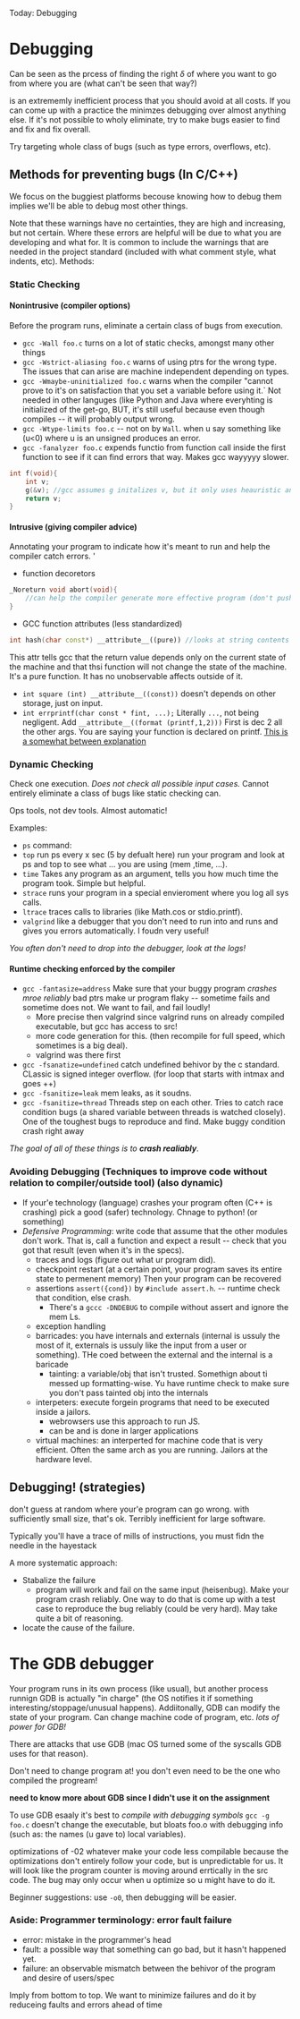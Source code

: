 Today: Debugging


# Debugging 
Can be seen as the prcess of finding the right $\delta{}$ of where you want to go from where you are (what can't be seen that way?)


is an extrememly inefficient process that you should avoid at all costs. If you can come up with a practice the minimzes debugging over almost anything else. If it's not possible to wholy eliminate, try to make bugs easier to find and fix and fix overall. 

Try targeting whole class of bugs (such as type errors, overflows, etc).
## Methods for preventing bugs (In C/C++)
We focus on the buggiest platforms becouse knowing how to debug them implies we'll be able to debug most other things. 


Note that these warnings have no certainties, they are high and increasing, but not certain. Where these errors are helpful will be due to what you are developing and what for. It is common to include the warnings that are needed in the project standard (included with what comment style, what indents, etc). 
Methods: 

### Static Checking 
#### Nonintrusive (compiler options)
Before the program runs, eliminate a certain class of bugs from execution.

- `gcc -Wall foo.c` turns on a lot of static checks, amongst many other things
- `gcc -Wstrict-aliasing foo.c` warns of using ptrs for the wrong type. The issues that can arise are machine independent depending on types. 
- `gcc -Wmaybe-uninitialized foo.c` warns when the compiler "cannot prove to it's on satisfaction that you set a variable before using it.` Not needed in other languges (like Python and Java where everyhting is initialized of the get-go, BUT, it's still useful because even though compiles -- it will probably output wrong. 
- `gcc -Wtype-limits foo.c` -- not on by `Wall`. when u say something like (u<0) where u is an unsigned produces an error.
- `gcc -fanalyzer foo.c` expends functio from function call inside the first function to see if it can find errors that way. Makes gcc wayyyyy slower. 
```c++
int f(void){
    int v;
    g(&v); //gcc assumes g initalizes v, but it only uses heauristic and doesn't full check. With fanalyzer it will check that g actually intializes
    return v; 
}

```



#### Intrusive (giving compiler advice)
Annotating your program to indicate how it's meant to run and help the compiler catch errors. '

- function decoretors
```c++
_Noreturn void abort(void){
    //can help the compiler generate more effective program (don't push return adress on the stack. Also complain on unreachable code on stuff. I mean, of course it's able to help more with extra info
}
```
- GCC function attributes (less standardized)
```c++
int hash(char const*) __attribute__((pure)) //looks at string contents derefrence form mem. 
```
This attr tells gcc that the return value depends only on the current state of the machine and that thsi function will not change the state of the machine. It's a pure function. It has no unobservable affects outside of it. 
- `int square (int) __attribute__((const))` doesn't depends on other storage, just on input.
- `int errprintf(char const * fint, ...);` Literally `...`, not being negligent. Add `__attribute__((format (printf,1,2)))` First is dec 2 all the other args. You are saying your function is declared on printf. [This is a somewhat between explanation](https://stackoverflow.com/questions/2735587/in-a-c-function-declaration-what-does-as-the-last-parameter-do)

### Dynamic Checking 

Check one execution. *Does not check all possible input cases.* Cannot entirely eliminate a class of bugs like static checking can. 

Ops tools, not dev tools. Almost automatic! 

Examples: 
- `ps` command: 
- `top` run ps every x sec (5 by defualt here) run your program and look at ps and top to see what ... you are using (mem ,time, ...). 
- `time` Takes any program as an argument, tells you how much time the program took. Simple but helpful. 
- `strace` runs your program in a special envieroment where you log all sys calls. 
- `ltrace` traces calls to libraries (like Math.cos or stdio.printf). 
- `valgrind` like a debugger that you don't need to run into and runs and gives you errors automatically. I foudn very useful!

*You often don't need to drop into the debugger, look at the logs!* 

#### Runtime checking enforced by the compiler

- `gcc -fantasize=address` Make sure that your buggy program *crashes mroe reliably* bad ptrs make ur program flaky -- sometime fails and sometime does not. We want to fail, and fail loudly! 
    - More precise then valgrind since valgrind runs on already compiled executable, but gcc has access to src!  
    - more code generation for this. (then recompile for full speed, which sometimes is a big deal).
    - valgrind was there first 
- `gcc -fsanatize=undefined` catch undefined behivor by the c standard. CLassic is signed integer overflow. 
(for loop that starts with intmax and goes ++)
- `gcc -fsanitize=leak` mem leaks, as it soudns. 
- `gcc -fsanitize=thread` Threads step on each other. Tries to catch race condition bugs (a shared variable between threads is watched closely). One of the toughest bugs to reproduce and find. Make buggy condition crash right away 

*The goal of all of these things is to **crash realiably***. 


### Avoiding Debugging (Techniques to improve code without relation to compiler/outside tool) (also dynamic)
- If your'e technology (language) crashes your program often (C++ is crashing) pick a good (safer) technology. Chnage to python! (or something)
- *Defensive Programming*: write code that assume that the other modules don't work. That is, call a function and expect a result -- check that you got that result (even when it's in the specs). 
    - traces and logs (figure out what ur program did).
    - checkpoint restart (at a certain point, your program saves its entire state to permenent memory) Then your program can be recovered 
    - assertions `assert({cond})` by `#include assert.h`. -- runtime check that condition, else crash. 
        - There's a `gccc -DNDEBUG` to compile without assert and ignore the mem Ls. 
    - exception handling 
    - barricades: you have internals and externals (internal is ussuly the most of it, externals is ussuly like the input from a user or something). THe coed between the external and the internal is a baricade 
        - tainting: a variable/obj that isn't trusted. Somethign about ti messed up formatting-wise. Yu have runtime check to make sure you don't pass tainted obj into the internals
    - interpeters: execute forgein programs that need to be executed inside a jailors.
        - webrowsers use this approach to run JS. 
        - can be and is done in larger applications
    - virtual machines: an interperted for machine code that is very efficient. Often the same arch as you are running. Jailors at the hardware level. 

## Debugging! (strategies)
don't guess at random where your'e program can go wrong. with sufficiently small size, that's ok. Terribly inefficient for large software. 

Typically you'll have a trace of mills of instructions, you must fidn the needle in the hayestack 

A more systematic approach: 
- Stabalize the failure 
    - program will work and fail on the same input (heisenbug). Make your program crash reliably. One way to do that is come up with a test case to reproduce the bug reliably (could be very hard). May take quite a bit of reasoning. 
- locate the cause of the failure. 


# The GDB debugger
Your program runs in its own process (like usual), but another process runnign GDB is actually "in charge" (the OS notifies it if something interesting/stoppage/unusual happens). Addiitonally, GDB can modify the state of your program. Can change machine code of program, etc. *lots of power for GDB!* 

There are attacks that use GDB (mac OS turned some of the syscalls GDB uses for that reason).

Don't need to change program at! you don't even need to be the one who compiled the progream! 

**need to know more about GDB since I didn't use it on the assignment**

To use GDB esaaly it's best to *compile with debugging symbols* `gcc -g foo.c` doesn't change the executable, but bloats foo.o with debugging info (such as: the names (u gave to) local variables).

optimizations of -02 whatever make your code less compilable because the optimizations don't entirely follow your code, but is unpredictable for us. It will look like the program counter is moving around errtically in the src code. The bug may only occur when u optimize so u might have to do it. 

Beginner suggestions: use `-o0`, then debugging will be easier. 


### Aside: Programmer terminology: error fault failure
- error: mistake in the programmer's head
- fault: a possible way that something can go bad, but it hasn't happened yet.
- failure: an observable mismatch between the behivor of the program and desire of users/spec

Imply from bottom to top. We want to minimize failures and do it by reduceing faults and errors ahead of time


